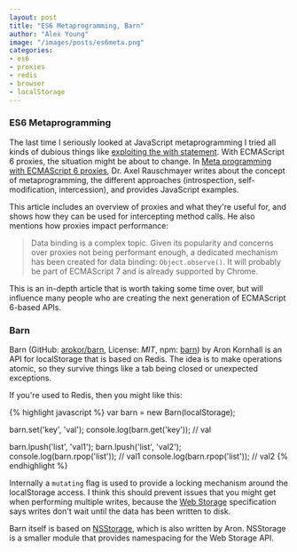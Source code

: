 ```yaml
---
layout: post
title: "ES6 Metaprogramming, Barn"
author: "Alex Young"
image: "/images/posts/es6meta.png"
categories: 
- es6
- proxies
- redis
- browser
- localStorage
---
```


### ES6 Metaprogramming

The last time I seriously looked at JavaScript metaprogramming I tried all kinds of dubious things like [exploiting the with statement](https://developer.mozilla.org/en-US/docs/Web/JavaScript/Reference/Statements/with).  With ECMAScript 6 proxies, the situation might be about to change.  In [Meta programming with ECMAScript 6 proxies](http://www.2ality.com/2014/12/es6-proxies.html), Dr. Axel Rauschmayer  writes about the concept of metaprogramming, the different approaches (introspection, self-modification, intercession), and provides JavaScript examples.

This article includes an overview of proxies and what they're useful for, and shows how they can be used for intercepting method calls.  He also mentions how proxies impact performance:

> Data binding is a complex topic. Given its popularity and concerns over proxies not being performant enough, a dedicated mechanism has been created for data binding: `Object.observe()`. It will probably be part of ECMAScript 7 and is already supported by Chrome.

This is an in-depth article that is worth taking some time over, but will influence many people who are creating the next generation of ECMAScript 6-based APIs.

### Barn

Barn (GitHub: [arokor/barn](https://github.com/arokor/barn), License: _MIT_, npm: [barn](https://www.npmjs.org/package/barn)) by Aron Kornhall is an API for localStorage that is based on Redis.  The idea is to make operations atomic, so they survive things like a tab being closed or unexpected exceptions.

If you're used to Redis, then you might like this:

{% highlight javascript %}
var barn = new Barn(localStorage);

barn.set('key', 'val');
console.log(barn.get('key')); // val

barn.lpush('list', 'val1');
barn.lpush('list', 'val2');
console.log(barn.rpop('list')); // val1
console.log(barn.rpop('list')); // val2
{% endhighlight %}

Internally a `mutating` flag is used to provide a locking mechanism around the localStorage access.  I think this should prevent issues that you might get when performing multiple writes, because the [Web Storage](http://www.w3.org/TR/webstorage/) specification says writes don't wait until the data has been written to disk.

Barn itself is based on [NSStorage](https://www.npmjs.org/package/nsstorage), which is also written by Aron.  NSStorage is a smaller module that provides namespacing for the Web Storage API.
